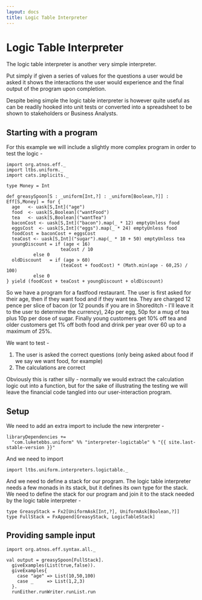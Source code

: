 ```yaml
---
layout: docs
title: Logic Table Interpreter
---
```


# Logic Table Interpreter

The logic table interpreter is another very simple interpreter.

Put simply if given a series of values for the questions a user would
be asked it shows the interactions the user would experience and the
final output of the program upon completion.

Despite being simple the logic table interpreter is however quite
useful as can be readily hooked into unit tests or converted into a
spreadsheet to be shown to stakeholders or Business Analysts.

## Starting with a program

For this example we will include a slightly more complex program in
order to test the logic -

```tut:silent
import org.atnos.eff._
import ltbs.uniform._
import cats.implicits._

type Money = Int 

def greasySpoon[S : _uniform[Int,?] : _uniform[Boolean,?]] : Eff[S,Money] = for {
  age   <- uask[S,Int]("age")
  food  <- uask[S,Boolean]("wantFood")
  tea   <- uask[S,Boolean]("wantTea")  
  baconCost <- uask[S,Int]("bacon").map(_ * 12) emptyUnless food
  eggsCost  <- uask[S,Int]("eggs").map(_ * 24) emptyUnless food
  foodCost = baconCost + eggsCost
  teaCost <- uask[S,Int]("sugar").map(_ * 10 + 50) emptyUnless tea
  youngDiscount = if (age < 16)
                    teaCost / 10
		  else 0
  oldDiscount   = if (age > 60)
                    (teaCost + foodCost) * (Math.min(age - 60,25) / 100)
		  else 0
} yield (foodCost + teaCost + youngDiscount + oldDiscount)
```

So we have a program for a fastfood restaurant. The user is first
asked for their age, then if they want food and if they want tea. They
are charged 12 pence per slice of bacon (or 12 pounds if you are in
Shoreditch - I'll leave it to the user to determine the currency), 24p
per egg, 50p for a mug of tea plus 10p per dose of sugar. Finally
young customers get 10% off tea and older customers get 1% off both
food and drink per year over 60 up to a maximum of 25%.

We want to test -

1. The user is asked the correct questions (only being asked
  about food if we say we want food, for example)
2. The calculations are correct

Obviously this is rather silly - normally we would extract the
calculation logic out into a function, but for the sake of
illustrating the testing we will leave the financial code tangled into
our user-interaction program. 

## Setup

We need to add an extra import to include the new interpreter -

```
libraryDependencies +=
  "com.luketebbs.uniform" %% "interpreter-logictable" % "{{ site.last-stable-version }}"
```

And we need to import 

```tut:silent
import ltbs.uniform.interpreters.logictable._
```

And we need to define a stack for our program. The logic table
interpreter needs a few monads in its stack, but it defines its own
type for the stack. We need to define the stack for our program and
join it to the stack needed by the logic table interpreter -

```tut:silent
type GreasyStack = Fx2[UniformAsk[Int,?], UniformAsk[Boolean,?]]
type FullStack = FxAppend[GreasyStack, LogicTableStack]
```

## Providing sample input

```tut
import org.atnos.eff.syntax.all._

val output = greasySpoon[FullStack].
  giveExamples(List(true,false)).
  giveExamples{
    case "age" => List(10,50,100)
    case _     => List(1,2,3)
  }.
  runEither.runWriter.runList.run
```
